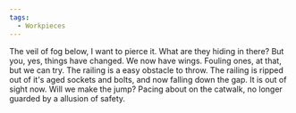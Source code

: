 ```yaml
---
tags:
  - Workpieces
---
```

The veil of fog below, I want to pierce it. What are they hiding in there?
But you, yes, things have changed. We now have wings. Fouling ones, at that, but we can try.
The railing is a easy obstacle to throw. 
The railing is ripped out of it's aged sockets and bolts, and now falling down the gap.
It is out of sight now. 
Will we make the jump?
Pacing about on the catwalk, no longer guarded by a allusion of safety.
